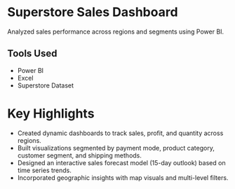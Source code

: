 # Superstore Sales Dashboard
Analyzed sales performance across regions and segments using Power BI.

## Tools Used
- Power BI
- Excel
- Superstore Dataset

# Key Highlights
- Created dynamic dashboards to track sales, profit, and quantity across regions.
- Built visualizations segmented by payment mode, product category, customer segment, and shipping methods.
- Designed an interactive sales forecast model (15-day outlook) based on time series trends.
- Incorporated geographic insights with map visuals and multi-level filters.
